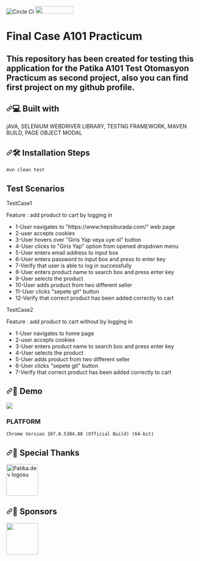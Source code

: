 <img src="https://camo.githubusercontent.com/326495846129afe6408603d0f201f7662bef429642a1989fb01554795a734ef5/68747470733a2f2f636972636c6563692e636f6d2f67682f6e67756f69616e7068752f73656c656e69756d2d746573746e672d6d6176656e2e7376673f7374796c653d737667" alt="Circle CI" data-canonical-src="https://circleci.com/gh/nguoianphu/selenium-testng-maven.svg?style=svg" style="max-width: 100%;"> <img loading="lazy" src="https://www.repostatus.org/badges/latest/active.svg" alt="" width="100" height="20" class="alignnone size-full wp-image-12070">

# Final Case A101 Practicum
## This repository has been created for testing this application for the Patika A101 Test Otomasyon Practicum as second project, also you can find first project on my github profile.

<h2 dir="auto"><a id="user-content--built-with" class="anchor" aria-hidden="true" href="#-built-with"><svg class="octicon octicon-link" viewBox="0 0 16 16" version="1.1" width="16" height="16" aria-hidden="true"><path fill-rule="evenodd" d="M7.775 3.275a.75.75 0 001.06 1.06l1.25-1.25a2 2 0 112.83 2.83l-2.5 2.5a2 2 0 01-2.83 0 .75.75 0 00-1.06 1.06 3.5 3.5 0 004.95 0l2.5-2.5a3.5 3.5 0 00-4.95-4.95l-1.25 1.25zm-4.69 9.64a2 2 0 010-2.83l2.5-2.5a2 2 0 012.83 0 .75.75 0 001.06-1.06 3.5 3.5 0 00-4.95 0l-2.5 2.5a3.5 3.5 0 004.95 4.95l1.25-1.25a.75.75 0 00-1.06-1.06l-1.25 1.25a2 2 0 01-2.83 0z"></path></svg></a><g-emoji class="g-emoji" alias="computer" fallback-src="https://github.githubassets.com/images/icons/emoji/unicode/1f4bb.png">💻</g-emoji> Built with</h2>

jAVA, SELENIUM WEBDRIVER LIBRARY, TESTNG FRAMEWORK, MAVEN BUILD, PAGE OBJECT MODAL

<h2 dir="auto"><a id="user-content-️-installation-steps" class="anchor" aria-hidden="true" href="#️-installation-steps"><svg class="octicon octicon-link" viewBox="0 0 16 16" version="1.1" width="16" height="16" aria-hidden="true"><path fill-rule="evenodd" d="M7.775 3.275a.75.75 0 001.06 1.06l1.25-1.25a2 2 0 112.83 2.83l-2.5 2.5a2 2 0 01-2.83 0 .75.75 0 00-1.06 1.06 3.5 3.5 0 004.95 0l2.5-2.5a3.5 3.5 0 00-4.95-4.95l-1.25 1.25zm-4.69 9.64a2 2 0 010-2.83l2.5-2.5a2 2 0 012.83 0 .75.75 0 001.06-1.06 3.5 3.5 0 00-4.95 0l-2.5 2.5a3.5 3.5 0 004.95 4.95l1.25-1.25a.75.75 0 00-1.06-1.06l-1.25 1.25a2 2 0 01-2.83 0z"></path></svg></a><g-emoji class="g-emoji" alias="hammer_and_wrench" fallback-src="https://github.githubassets.com/images/icons/emoji/unicode/1f6e0.png">🛠️</g-emoji> Installation Steps</h2>
  
```
mvn clean test
```

## Test Scenarios
TestCase1

Feature : add product to cart by logging in

<ul dir="auto">
<li>1-User navigates to "https://www.hepsiburada.com/" web page</li>
<li>2-user accepts cookies</li>
<li>3-User hovers over "Giris Yap veya uye ol" button</li>
<li>4-User clicks to "Giris Yap" option from opened dropdown menu</li>
<li>5-User enters email address to input box</li>
<li>6-User enters password to input box and press to enter key</li>
<li>7-Verify that user is able to log in successfully</li>
<li>8-User enters product name to search box and press enter key</li>  
<li>9-User selects the product</li>
<li>10-User adds product from two different seller</li>  
<li>11-User clicks "sepete git" button</li>
<li>12-Verify that correct product has been added correctly to cart</li>
</ul>

TestCase2
  
Feature : add product to cart without by logging in 

<ul dir="auto">  
<li>1-User navigates to home page</li>
<li>2-user accepts cookies</li>
<li>3-User enters product name to search box and press enter key</li>
<li>4-User selects the product</li>
<li>5-User adds product from two different seller</li>  
<li>6-User clicks "sepete git" button</li>
<li>7-Verify that correct product has been added correctly to cart</li>      
</ul>

<h2 dir="auto"><a id="user-content--demo" class="anchor" aria-hidden="true" href="#-demo"><svg class="octicon octicon-link" viewBox="0 0 16 16" version="1.1" width="16" height="16" aria-hidden="true"><path fill-rule="evenodd" d="M7.775 3.275a.75.75 0 001.06 1.06l1.25-1.25a2 2 0 112.83 2.83l-2.5 2.5a2 2 0 01-2.83 0 .75.75 0 00-1.06 1.06 3.5 3.5 0 004.95 0l2.5-2.5a3.5 3.5 0 00-4.95-4.95l-1.25 1.25zm-4.69 9.64a2 2 0 010-2.83l2.5-2.5a2 2 0 012.83 0 .75.75 0 001.06-1.06 3.5 3.5 0 00-4.95 0l-2.5 2.5a3.5 3.5 0 004.95 4.95l1.25-1.25a.75.75 0 00-1.06-1.06l-1.25 1.25a2 2 0 01-2.83 0z"></path></svg></a><g-emoji class="g-emoji" alias="rocket" fallback-src="https://github.githubassets.com/images/icons/emoji/unicode/1f680.png">🚀</g-emoji> Demo</h2>

![](https://github.com/unaltugrul/FinalCaseA101/blob/main/31.10.2022_17.22.38_REC.gif)

### PLATFORM
```
Chrome Version 107.0.5304.88 (Official Build) (64-bit)
```
  
<h2 dir="auto"><a id="user-content--special-thanks" class="anchor" aria-hidden="true" href="#-special-thanks"><svg class="octicon octicon-link" viewBox="0 0 16 16" version="1.1" width="16" height="16" aria-hidden="true"><path fill-rule="evenodd" d="M7.775 3.275a.75.75 0 001.06 1.06l1.25-1.25a2 2 0 112.83 2.83l-2.5 2.5a2 2 0 01-2.83 0 .75.75 0 00-1.06 1.06 3.5 3.5 0 004.95 0l2.5-2.5a3.5 3.5 0 00-4.95-4.95l-1.25 1.25zm-4.69 9.64a2 2 0 010-2.83l2.5-2.5a2 2 0 012.83 0 .75.75 0 001.06-1.06 3.5 3.5 0 00-4.95 0l-2.5 2.5a3.5 3.5 0 004.95 4.95l1.25-1.25a.75.75 0 00-1.06-1.06l-1.25 1.25a2 2 0 01-2.83 0z"></path></svg></a><g-emoji class="g-emoji" alias="bow" fallback-src="https://github.githubassets.com/images/icons/emoji/unicode/1f647.png">🙇</g-emoji> Special Thanks</h2>  

<a href="/" aria-current="page" class="brand w-nav-brand w--current" aria-label="home"><img src="https://global-uploads.webflow.com/6097e0eca1e87557da031fef/609859a191abe5d64b17fed3_Patika%20logo.png" sizes="(max-width: 991px) 100px, 120px" srcset="https://global-uploads.webflow.com/6097e0eca1e87557da031fef/609859a191abe5d64b17fed3_Patika%20logo-p-500.png 500w, https://global-uploads.webflow.com/6097e0eca1e87557da031fef/609859a191abe5d64b17fed3_Patika%20logo.png 706w" alt="Patika.dev logosu" class="header-logo" style="width:83px"></a>
  
<h2 dir="auto"><a id="user-content--sponsors" class="anchor" aria-hidden="true" href="#-sponsors"><svg class="octicon octicon-link" viewBox="0 0 16 16" version="1.1" width="16" height="16" aria-hidden="true"><path fill-rule="evenodd" d="M7.775 3.275a.75.75 0 001.06 1.06l1.25-1.25a2 2 0 112.83 2.83l-2.5 2.5a2 2 0 01-2.83 0 .75.75 0 00-1.06 1.06 3.5 3.5 0 004.95 0l2.5-2.5a3.5 3.5 0 00-4.95-4.95l-1.25 1.25zm-4.69 9.64a2 2 0 010-2.83l2.5-2.5a2 2 0 012.83 0 .75.75 0 001.06-1.06 3.5 3.5 0 00-4.95 0l-2.5 2.5a3.5 3.5 0 004.95 4.95l1.25-1.25a.75.75 0 00-1.06-1.06l-1.25 1.25a2 2 0 01-2.83 0z"></path></svg></a><g-emoji class="g-emoji" alias="bow" fallback-src="https://github.githubassets.com/images/icons/emoji/unicode/1f647.png">🙇</g-emoji> Sponsors</h2>  
<a href="/" class="logo" title="A101"><img loading="lazy" src="https://ayb.akinoncdn.com/static_omnishop/ayb796/assets/img/logo%40a101-2x.png" alt="" style="width:83px">
      </a>
